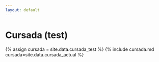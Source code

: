 ```yaml
---
layout: default
---
```

# Cursada (test)

{% assign cursada = site.data.cursada_test %}
{% include cursada.md cursada=site.data.cursada_actual %}